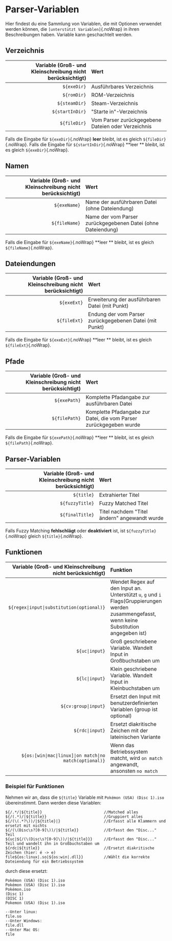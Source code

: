 # Parser-Variablen

Hier findest du eine Sammlung von Variablen, die mit Optionen verwendet werden können, die `[unterstützt Variablen]`{.noWrap} in ihren Beschreibungen haben. Variable kann geschachtelt werden.

## Verzeichnis

| Variable (Groß- und Kleinschreibung nicht berücksichtigt) | Wert                                               |
| ---------------------------------------------------------:|:-------------------------------------------------- |
|                                               `${exeDir}` | Ausführbares Verzeichnis                           |
|                                               `${romDir}` | ROM-Verzeichnis                                    |
|                                             `${steamDir}` | Steam-Verzeichnis                                  |
|                                           `${startInDir}` | "Starte in"-Verzeichnis                            |
|                                              `${fileDir}` | Vom Parser zurückgegebene Dateien oder Verzeichnis |

Falls die Eingabe für `${exeDir}`{.noWrap} **leer** bleibt, ist es gleich `${fileDir}`{.noWrap}. Falls die Eingabe für `${startInDir}`{.noWrap} **leer ** bleibt, ist es gleich `${exeDir}`{.noWrap}.

## Namen

| Variable (Groß- und Kleinschreibung nicht berücksichtigt) | Wert                                                         |
| ---------------------------------------------------------:|:------------------------------------------------------------ |
|                                              `${exeName}` | Name der ausführbaren Datei (ohne Dateiendung)               |
|                                             `${fileName}` | Name der vom Parser zurückgegebenen Datei (ohne Dateiendung) |

Falls die Eingabe für `${exeName}`{.noWrap} **leer ** bleibt, ist es gleich `${fileName}`{.noWrap}.

## Dateiendungen

| Variable (Groß- und Kleinschreibung nicht berücksichtigt) | Wert                                                    |
| ---------------------------------------------------------:|:------------------------------------------------------- |
|                                               `${exeExt}` | Erweiterung der ausführbaren Datei (mit Punkt)          |
|                                              `${fileExt}` | Endung der vom Parser zurückgegebenen Datei (mit Punkt) |

Falls die Eingabe für `${exeExt}`{.noWrap} **leer ** bleibt, ist es gleich `${fileExt}`{.noWrap}.

## Pfade

| Variable (Groß- und Kleinschreibung nicht berücksichtigt) | Wert                                                               |
| ---------------------------------------------------------:|:------------------------------------------------------------------ |
|                                              `${exePath}` | Komplette Pfadangabe zur ausführbaren Datei                        |
|                                             `${filePath}` | Komplette Pfadangabe zur Datei, die vom Parser zurückgegeben wurde |

Falls die Eingabe für `${exePath}`{.noWrap} **leer ** bleibt, ist es gleich `${filePath}`{.noWrap}.

## Parser-Variablen

| Variable (Groß- und Kleinschreibung nicht berücksichtigt) | Wert                                         |
| ---------------------------------------------------------:|:-------------------------------------------- |
|                                                `${title}` | Extrahierter Titel                           |
|                                           `${fuzzyTitle}` | Fuzzy Matched Titel                          |
|                                           `${finalTitle}` | Titel nachdem "Titel ändern" angewandt wurde |

Falls Fuzzy Matching **fehlschlägt** oder **deaktiviert** ist, ist `${fuzzyTitle}`{.noWrap} gleich `${title}`{.noWrap}.

## Funktionen

|   Variable (Groß- und Kleinschreibung nicht berücksichtigt) | Funktion                                                                                                                                       |
| -----------------------------------------------------------:|:---------------------------------------------------------------------------------------------------------------------------------------------- |
|                 `${regex\|input\|substitution(optional)}` | Wendet Regex auf den Input an. Unterstützt `u`, `g` und `i` Flags(Gruppierungen werden zusammengefasst, wenn keine Substitution angegeben ist) |
|                                             `${uc\|input}` | Groß geschriebene Variable. Wandelt Input in Großbuchstaben um                                                                                 |
|                                             `${lc\|input}` | Klein geschriebene Variable. Wandelt Input in Kleinbuchstaben um                                                                               |
|                                       `${cv:group\|input}` | Ersetzt den Input mit benutzerdefinierten Variablen (group ist optional)                                                                       |
|                                            `${rdc\|input}` | Ersetzt diakritische Zeichen mit der lateinischen Variante                                                                                     |
| `${os:[win\|mac\|linux]\|on match\|no match(optional)}` | Wenn das Betriebssystem matcht, wird `on match` angewandt, ansonsten `no match`                                                                |

### Beispiel für Funktionen

Nehmen wir an, dass die `${title}` Variable mit `Pokémon (USA) (Disc 1).iso` übereinstimmt. Dann werden diese Variablen:
```
${/.*/|${title}}                           //Matched alles
${/(.*)/|${title}}                         //Gruppiert alles
${/(\(.*?\))/|${title}|}                   //Erfasst alle Klammern und ersetzt mit nichts
${/(\(Disc\s?[0-9]\))/|${title}}           //Erfasst den "Disc..." Teil
${uc|${/(\(Disc\s?[0-9]\))/|${title}}}     //Erfasst den "Disc..." Teil und wandelt ihn in Großbuchstaben um
${rdc|${title}}                            //Ersetzt diakritische Zeichen (hier: é -> e)
file${os:linux|.so|${os:win|.dll}}         //Wählt die korrekte Dateiendung für ein Betriebssystem
```
durch diese ersetzt:
```
Pokémon (USA) (Disc 1).iso
Pokémon (USA) (Disc 1).iso
Pokémon.iso
(Disc 1)
(DISC 1)
Pokemon (USA) (Disc 1).iso

--Unter linux:
file.so
--Unter Windows:
file.dll
--Unter Mac OS:
file
```
